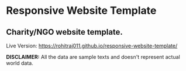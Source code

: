 # Responsive Website Template
## Charity/NGO website template.

Live Version: https://rohitraj011.github.io/responsive-website-template/

<b>DISCLAIMER:</b> All the data are sample texts and doesn't represent actual world data. 
